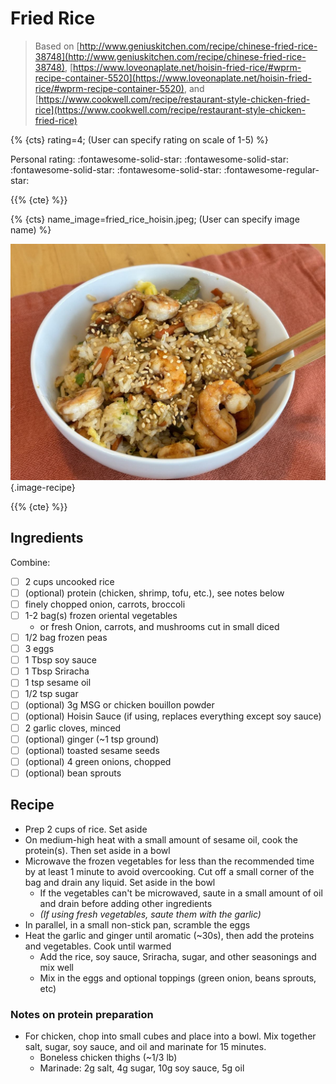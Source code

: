 # Fried Rice

> Based on [http://www.geniuskitchen.com/recipe/chinese-fried-rice-38748](http://www.geniuskitchen.com/recipe/chinese-fried-rice-38748), [https://www.loveonaplate.net/hoisin-fried-rice/#wprm-recipe-container-5520](https://www.loveonaplate.net/hoisin-fried-rice/#wprm-recipe-container-5520), and [https://www.cookwell.com/recipe/restaurant-style-chicken-fried-rice](https://www.cookwell.com/recipe/restaurant-style-chicken-fried-rice)

{% {cts} rating=4; (User can specify rating on scale of 1-5) %}

Personal rating: :fontawesome-solid-star: :fontawesome-solid-star: :fontawesome-solid-star: :fontawesome-solid-star: :fontawesome-regular-star:

{{% {cte} %}}

{% {cts} name_image=fried_rice_hoisin.jpeg; (User can specify image name) %}

![fried_rice_hoisin.jpeg](./fried_rice_hoisin.jpeg){.image-recipe}

{{% {cte} %}}

## Ingredients

Combine:

- [ ] 2 cups uncooked rice
- [ ] (optional) protein (chicken, shrimp, tofu, etc.), see notes below
- [ ] finely chopped onion, carrots, broccoli
- [ ] 1-2 bag(s) frozen oriental vegetables
    - or fresh Onion, carrots, and mushrooms cut in small diced
- [ ] 1/2 bag frozen peas
- [ ] 3 eggs
- [ ] 1 Tbsp soy sauce
- [ ] 1 Tbsp Sriracha
- [ ] 1 tsp sesame oil
- [ ] 1/2 tsp sugar
- [ ] (optional) 3g MSG or chicken bouillon powder
- [ ] (optional) Hoisin Sauce (if using, replaces everything except soy sauce)
- [ ] 2 garlic cloves, minced
- [ ] (optional) ginger (~1 tsp ground)
- [ ] (optional) toasted sesame seeds
- [ ] (optional) 4 green onions, chopped
- [ ] (optional) bean sprouts

## Recipe

- Prep 2 cups of rice. Set aside
- On medium-high heat with a small amount of sesame oil, cook the protein(s). Then set aside in a bowl
- Microwave the frozen vegetables for less than the recommended time by at least 1 minute to avoid overcooking. Cut off a small corner of the bag and drain any liquid. Set aside in the bowl
    - If the vegetables can't be microwaved, saute in a small amount of oil and drain before adding other ingredients
    - *(If using fresh vegetables, saute them with the garlic)*
- In parallel, in a small non-stick pan, scramble the eggs
- Heat the garlic and ginger until aromatic (~30s), then add the proteins and vegetables. Cook until warmed
    - Add the rice, soy sauce, Sriracha, sugar, and other seasonings and mix well
    - Mix in the eggs and optional toppings (green onion, beans sprouts, etc)

### Notes on protein preparation

- For chicken, chop into small cubes and place into a bowl. Mix together salt, sugar, soy sauce, and oil and marinate for 15 minutes.
    - Boneless chicken thighs (~1/3 lb)
    - Marinade: 2g salt, 4g sugar, 10g soy sauce, 5g oil
